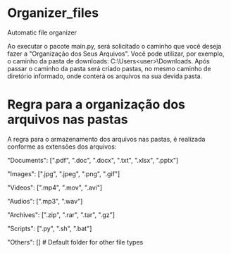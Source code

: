 # Organizer_files
 Automatic file organizer

 Ao executar o pacote main.py, será solicitado o caminho que você deseja fazer a "Organização dos Seus Arquivos".
 Você pode utilizar, por exemplo, o caminho da pasta de downloads: C:\Users\<user>\Downloads. 
 Após passar o caminho da pasta será criado pastas, no mesmo caminho de diretório informado, onde conterá os arquivos na sua devida pasta.

 # Regra para a organização dos arquivos nas pastas

A regra para o armazenamento dos arquivos nas pastas, é realizada conforme as extensões dos arquivos:

"Documents": [".pdf", ".doc", ".docx", ".txt", ".xlsx", ".pptx"]

"Images": [".jpg", ".jpeg", ".png", ".gif"]

"Videos": [".mp4", ".mov", ".avi"]

"Audios": [".mp3", ".wav"]

"Archives": [".zip", ".rar", ".tar", ".gz"]

"Scripts": [".py", ".sh", ".bat"]

"Others": []  # Default folder for other file types

    
